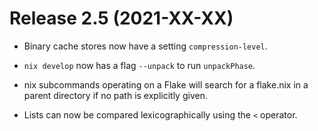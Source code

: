 # Release 2.5 (2021-XX-XX)

* Binary cache stores now have a setting `compression-level`.

* `nix develop` now has a flag `--unpack` to run `unpackPhase`.

* nix subcommands operating on a Flake will search for a flake.nix in a parent
  directory if no path is explicitly given.

* Lists can now be compared lexicographically using the `<` operator.

